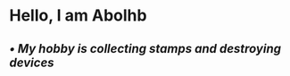 # **Hello, I am Abolhb**
***•
My hobby is collecting stamps and destroying devices***
------------------------------------------------------------------------
